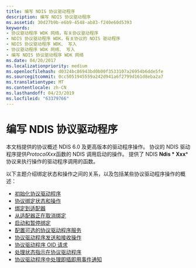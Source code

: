 ```yaml
---
title: 编写 NDIS 协议驱动程序
description: 编写 NDIS 协议驱动程序
ms.assetid: 30d27b9b-e6b9-4548-ab83-f240e60d5393
keywords:
- 协议驱动程序 WDK 网络，有关协议驱动程序
- NDIS 协议驱动程序 WDK，有关协议的 NDIS 驱动程序
- NDIS 协议驱动程序 WDK、 写入
- 协议驱动程序 WDK 网络、 写入
- 编写 NDIS 协议驱动程序 WDK 网络
ms.date: 04/20/2017
ms.localizationpriority: medium
ms.openlocfilehash: d0324bc86943bd0b00f3533107a26954b6dde5fe
ms.sourcegitcommit: 0cc5051945559a242d941a6f2799d161d8eba2a7
ms.translationtype: MT
ms.contentlocale: zh-CN
ms.lasthandoff: 04/23/2019
ms.locfileid: "63379766"
---
```

# <a name="writing-ndis-protocol-drivers"></a>编写 NDIS 协议驱动程序





本文档提供的协议概述 NDIS 6.0 及更高版本的驱动程序操作。 协议的 NDIS 驱动程序提供*ProtocolXxx*函数的 NDIS 调用启动的操作。 提供了 NDIS **Ndis * Xxx*** 协议来执行操作的驱动程序调用的函数。

以下主题介绍绑定状态和操作之间的关系，以及包括某些协议驱动程序操作的概述：

-   [初始化协议驱动程序](initializing-a-protocol-driver.md)
-   [协议绑定状态和操作](protocol-binding-states-and-operations.md)
-   [绑定到适配器](binding-to-an-adapter.md)
-   [从适配器正在取消绑定](unbinding-from-an-adapter.md)
-   [启动和暂停绑定](starting-and-pausing-a-binding.md)
-   [配置可选的协议驱动程序服务](configuring-optional-protocol-driver-services.md)
-   [协议驱动程序发送和接收操作](protocol-driver-send-and-receive-operations.md)
-   [协议驱动程序 OID 请求](protocol-driver-oid-requests.md)
-   [处理状态指示在协议驱动程序](handling-status-indications-in-a-protocol-driver.md)
-   [协议驱动程序中处理即插即用事件通知](handling-pnp-event-notifications-in-a-protocol-driver.md)

 

 





